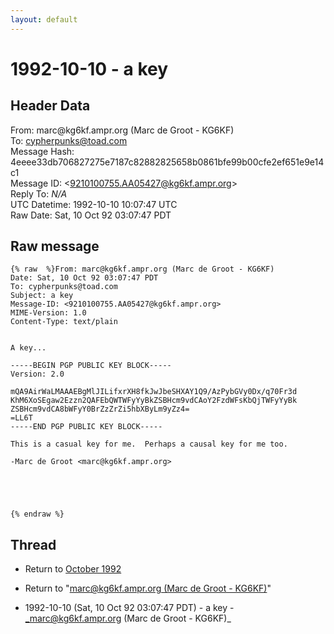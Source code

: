 ```yaml
---
layout: default
---
```


# 1992-10-10 - a key

## Header Data

From: marc<span>@</span>kg6kf.ampr.org (Marc de Groot - KG6KF)<br>
To: cypherpunks@toad.com<br>
Message Hash: 4eeee33db706827275e7187c82882825658b0861bfe99b00cfe2ef651e9e14c1<br>
Message ID: \<9210100755.AA05427@kg6kf.ampr.org\><br>
Reply To: _N/A_<br>
UTC Datetime: 1992-10-10 10:07:47 UTC<br>
Raw Date: Sat, 10 Oct 92 03:07:47 PDT<br>

## Raw message

```
{% raw  %}From: marc@kg6kf.ampr.org (Marc de Groot - KG6KF)
Date: Sat, 10 Oct 92 03:07:47 PDT
To: cypherpunks@toad.com
Subject: a key
Message-ID: <9210100755.AA05427@kg6kf.ampr.org>
MIME-Version: 1.0
Content-Type: text/plain


A key...

-----BEGIN PGP PUBLIC KEY BLOCK-----
Version: 2.0

mQA9AirWaLMAAAEBgMlJILifxrXH8fkJwJbeSHXAY1Q9/AzPybGVy0Dx/q70Fr3d
KhM6XoSEgaw2Ezzn2QAFEbQWTWFyYyBkZSBHcm9vdCAoY2FzdWFsKbQjTWFyYyBk
ZSBHcm9vdCA8bWFyY0BrZzZrZi5hbXByLm9yZz4=
=LL6T
-----END PGP PUBLIC KEY BLOCK-----

This is a casual key for me.  Perhaps a causal key for me too.

-Marc de Groot <marc@kg6kf.ampr.org>





{% endraw %}
```

## Thread

+ Return to [October 1992](/archive/1992/10)

+ Return to "[marc<span>@</span>kg6kf.ampr.org (Marc de Groot - KG6KF)](/author/marc_at_kg6kf_ampr_org_marc_de_groot__kg6kf_)"

+ 1992-10-10 (Sat, 10 Oct 92 03:07:47 PDT) - a key - _marc@kg6kf.ampr.org (Marc de Groot - KG6KF)_


